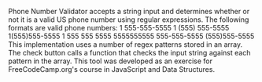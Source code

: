 Phone Number Validator accepts a string input and determines whether or not it is a valid US phone number using regular expressions. The following formats are valid phone numbers:
1 555-555-5555
1 (555) 555-5555
1(555)555-5555
1 555 555 5555
5555555555
555-555-5555
(555)555-5555
This implementation uses a number of regex patterns stored in an array. The check button calls a function that checks the input string against each pattern in the array.
This tool was developed as an exercise for FreeCodeCamp.org's course in JavaScript and Data Structures.